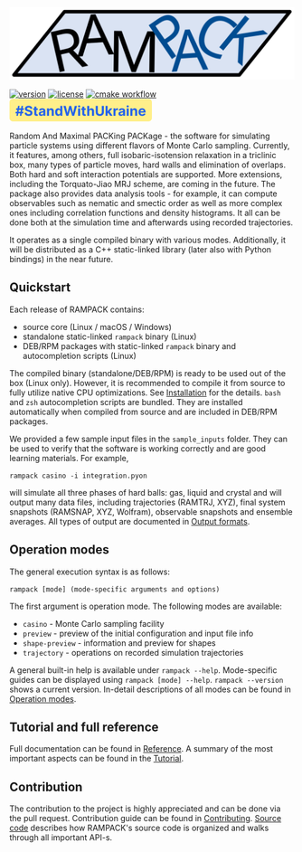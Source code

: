 ![rampack](artwork/rampack.svg)

[![version](https://img.shields.io/github/v/release/PKua007/rampack)](https://github.com/PKua007/rampack/releases)
[![license](https://img.shields.io/github/license/PKua007/rampack)](https://github.com/PKua007/rampack/blob/main/LICENSE.md)
[![cmake workflow](https://github.com/PKua007/rampack/actions/workflows/cmake.yml/badge.svg)](https://github.com/PKua007/rampack/actions/workflows/cmake.yml)
[![Stand With Ukraine](https://raw.githubusercontent.com/vshymanskyy/StandWithUkraine/main/badges/StandWithUkraine.svg)](https://stand-with-ukraine.pp.ua)

Random And Maximal PACKing PACKage - the software for simulating particle systems using different flavors of Monte Carlo
sampling. Currently, it features, among others, full isobaric-isotension relaxation in a triclinic box, many types of
particle moves, hard walls and elimination of overlaps. Both hard and soft interaction potentials are supported. More
extensions, including the Torquato-Jiao MRJ scheme, are coming in the future. The package also provides data analysis
tools - for example, it can compute observables such as nematic and smectic order as well as more complex ones including
correlation functions and density histograms. It all can be done both at the simulation time and afterwards using
recorded trajectories.

It operates as a single compiled binary with various modes. Additionally, it will be distributed as a C++ static-linked
library (later also with Python bindings) in the near future.

## Quickstart

Each release of RAMPACK contains:
* source core (Linux / macOS / Windows)
* standalone static-linked `rampack` binary (Linux)
* DEB/RPM packages with static-linked `rampack` binary and autocompletion scripts (Linux)

The compiled binary (standalone/DEB/RPM) is ready to be used out of the box (Linux only). However, it is recommended to
compile it from source to fully utilize native CPU optimizations. See [Installation](docs/installation.md) for the
details. `bash` and `zsh` autocompletion scripts are bundled. They are installed automatically when compiled from source
and are included in DEB/RPM packages.

We provided a few sample input files in the `sample_inputs` folder. They can be used to verify that the software is
working correctly and are good learning materials. For example,

```shell
rampack casino -i integration.pyon
```

will simulate all three phases of hard balls: gas, liquid and crystal and will output many data files, including
trajectories (RAMTRJ, XYZ), final system snapshots (RAMSNAP, XYZ, Wolfram), observable snapshots and ensemble averages.
All types of output are documented in [Output formats](docs/output-formats.md).

## Operation modes

The general execution syntax is as follows:

```shell
rampack [mode] (mode-specific arguments and options)
```

The first argument is operation mode. The following modes are available:

* `casino` - Monte Carlo sampling facility
* `preview` - preview of the initial configuration and input file info
* `shape-preview` - information and preview for shapes
* `trajectory` - operations on recorded simulation trajectories

A general built-in help is available under `rampack --help`. Mode-specific guides can be displayed using
`rampack [mode] --help`. `rampack --version` shows a current version. In-detail descriptions of all modes can be found
in [Operation modes](docs/operation-modes.md).

## Tutorial and full reference

Full documentation can be found in [Reference](docs/reference.md). A summary of the most important aspects can be found
in the [Tutorial](docs/tutorial.md).

## Contribution

The contribution to the project is highly appreciated and can be done via the pull request. Contribution guide can be
found in [Contributing](docs/contributing.md). [Source code](docs/source-code.md) describes how RAMPACK's source code is
organized and walks through all important API-s.
